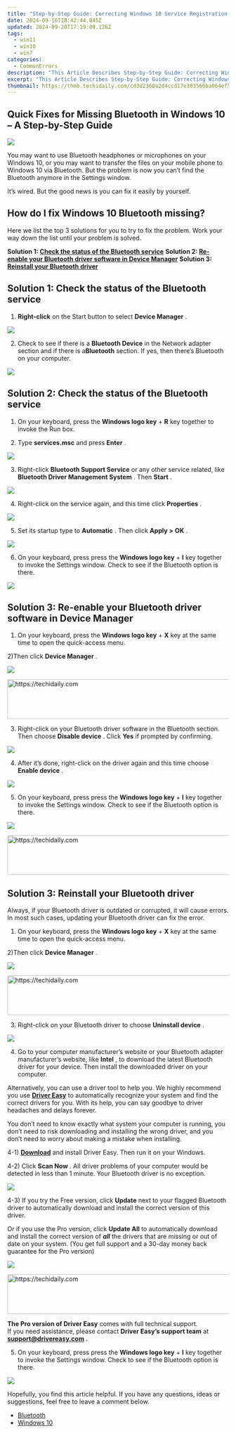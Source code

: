 ```yaml
---
title: "Step-by-Step Guide: Correcting Windows 10 Service Registration Errors"
date: 2024-09-16T18:42:44.045Z
updated: 2024-09-20T17:19:09.126Z
tags:
  - win11
  - win10
  - win7
categories:
  - CommonErrors
description: "This Article Describes Step-by-Step Guide: Correcting Windows 10 Service Registration Errors"
excerpt: "This Article Describes Step-by-Step Guide: Correcting Windows 10 Service Registration Errors"
thumbnail: https://thmb.techidaily.com/cd3d2360a2d4ccd17e303566ba964ef54de4b2742b9a5d3bf951667fe61ff2f5.jpg
---
```


## Quick Fixes for Missing Bluetooth in Windows 10 – A Step-by-Step Guide

![](https://images.drivereasy.com/wp-content/uploads/2017/12/img_5a45ea7b9f877.png)

 You may want to use Bluetooth headphones or microphones on your Windows 10, or you may want to transfer the files on your mobile phone to Windows 10 via Bluetooth. But the problem is now you can’t find the Bluetooth anymore in the Settings window.

 It’s wired. But the good news is you can fix it easily by yourself.

## How do I fix Windows 10 Bluetooth missing?

 Here we list the top 3 solutions for you to try to fix the problem. Work your way down the list until your problem is solved.

 **Solution 1: [Check the status of the Bluetooth service](#solution1)**
 **Solution 2: [Re-enable your Bluetooth driver software in Device Manager](#solution2)**
 **Solution 3: [Reinstall your Bluetooth driver](#solution3)**

## Solution 1: Check the status of the Bluetooth service

 1) **Right-click**   on the Start button to select **Device Manager** .

![](https://images.drivereasy.com/wp-content/uploads/2017/12/img_5a378ffe36ec8.png)

 2) Check to see if there is a **Bluetooth Device**  in the Network adapter section and if there is a**Bluetooth**   section. If yes, then there’s Bluetooth on your computer.

![](https://images.drivereasy.com/wp-content/uploads/2017/12/img_5a3790832d407.jpg)

## Solution 2: Check the status of the Bluetooth service

 1) On your keyboard, press the **Windows logo key**   + **R**   key together to invoke the Run box.

 2) Type **services.msc**   and press **Enter** .

![](https://images.drivereasy.com/wp-content/uploads/2017/11/img_5a0a686110efd.png)

 3) Right-click **Bluetooth Support Service**   or any other service related, like **Bluetooth Driver Management System** . Then **Start** .

![](https://images.drivereasy.com/wp-content/uploads/2017/06/3-9.png)

 4) Right-click on the service again, and this time click **Properties** .

![](https://images.drivereasy.com/wp-content/uploads/2017/06/4-8.png)

 5) Set its startup type to **Automatic** . Then click **Apply >** **OK** .

![](https://images.drivereasy.com/wp-content/uploads/2017/11/img_5a0a69b549cd2.png)

 6) On your keyboard, press press the **Windows logo key**   + **I**   key together to invoke the Settings window. Check to see if the Bluetooth option is there.

![](https://images.drivereasy.com/wp-content/uploads/2017/12/img_5a3787eeafdcc.jpg)

## Solution 3: Re-enable your Bluetooth driver software in Device Manager

 1) On your keyboard, press the **Windows logo key**  + **X**   key at the same time to open the quick-access menu.

 2)Then click **Device Manager** .

![](https://images.drivereasy.com/wp-content/uploads/2017/06/2-10.png)

<!-- affiliate ads begin -->
<a href="https://appsumo.8odi.net/c/5597632/2105876/7443" target="_top" id="2105876">
  <img src="//a.impactradius-go.com/display-ad/7443-2105876" border="0" alt="https://techidaily.com" width="728" height="90"/>
</a>
<img height="0" width="0" src="https://appsumo.8odi.net/i/5597632/2105876/7443" style="position:absolute;visibility:hidden;" border="0" />
<!-- affiliate ads end -->

 3) Right-click on your Bluetooth driver software in the Bluetooth section. Then choose **Disable device** . Click **Yes**   if prompted by confirming.

![](https://images.drivereasy.com/wp-content/uploads/2017/06/6-7.png)

 4) After it’s done, right-click on the driver again and this time choose **Enable device** .

![](https://images.drivereasy.com/wp-content/uploads/2017/06/7-4.png)

 5) On your keyboard, press press the **Windows logo key**   + **I**   key together to invoke the Settings window. Check to see if the Bluetooth option is there.

![](https://images.drivereasy.com/wp-content/uploads/2017/12/img_5a3787eeafdcc.jpg)

<!-- affiliate ads begin -->
<a href="https://appsumo.8odi.net/c/5597632/2111995/7443" target="_top" id="2111995">
  <img src="//a.impactradius-go.com/display-ad/7443-2111995" border="0" alt="https://techidaily.com" width="728" height="90"/>
</a>
<img height="0" width="0" src="https://appsumo.8odi.net/i/5597632/2111995/7443" style="position:absolute;visibility:hidden;" border="0" />
<!-- affiliate ads end -->

## Solution 3: Reinstall your Bluetooth driver

 Always, if your Bluetooth driver is outdated or corrupted, it will cause errors. In most such cases, updating your Bluetooth driver can fix the error.

 1) On your keyboard, press the **Windows logo key**  + **X**   key at the same time to open the quick-access menu.

 2)Then click **Device Manager** .

![](https://images.drivereasy.com/wp-content/uploads/2017/06/2-10.png)

<!-- affiliate ads begin -->
<a href="https://aligracehair.sjv.io/c/5597632/2047411/19272" target="_top" id="2047411">
  <img src="//a.impactradius-go.com/display-ad/19272-2047411" border="0" alt="https://techidaily.com" width="728" height="90"/>
</a>
<img height="0" width="0" src="https://aligracehair.sjv.io/i/5597632/2047411/19272" style="position:absolute;visibility:hidden;" border="0" />
<!-- affiliate ads end -->

 3) Right-click on your Bluetooth driver to choose **Uninstall device** .

![](https://images.drivereasy.com/wp-content/uploads/2017/06/8-2.png)

 4) Go to your computer manufacturer’s website or your Bluetooth adapter manufacturer’s website, like **Intel** , to download the latest Bluetooth driver for your device. Then install the downloaded driver on your computer.

 Alternatively, you can use a driver tool to help you. We highly recommend you use **[Driver Easy](https://tools.techidaily.com/drivereasy/download/)**  to  automatically recognize your system and find the correct drivers for you. With its help, you can say goodbye to driver headaches and delays forever.

 You don’t need to know exactly what system your computer is running, you don’t need to risk downloading and installing the wrong driver, and you don’t need to worry about making a mistake when installing.

 4-1) **[Download](https://tools.techidaily.com/drivereasy/download/)**   and install Driver Easy. Then run it on your Windows.

 4-2) Click **Scan Now** . All driver problems of your computer would be detected in less than 1 minute. Your Bluetooth driver is no exception.

![](https://images.drivereasy.com/wp-content/uploads/2017/11/img_5a094b138e5e9.jpg)

 4-3) If you try the Free version, click **Update**  next to your flagged Bluetooth driver to automatically download and install the correct version of this driver.

 Or if you use the Pro version, click **Update All**  to automatically download and install the correct version of **_all_** the drivers that are missing or out of date on your system. (You get full support and a 30-day money back guarantee for the Pro version)

![](https://images.drivereasy.com/wp-content/uploads/2017/11/img_5a0a88694aef6.jpg)

<!-- affiliate ads begin -->
<a href="https://aligracehair.sjv.io/c/5597632/2047351/19272" target="_top" id="2047351">
  <img src="//a.impactradius-go.com/display-ad/19272-2047351" border="0" alt="https://techidaily.com" width="728" height="90"/>
</a>
<img height="0" width="0" src="https://aligracehair.sjv.io/i/5597632/2047351/19272" style="position:absolute;visibility:hidden;" border="0" />
<!-- affiliate ads end -->

**The Pro version of Driver Easy** comes with full technical support.  
 If you need assistance, please contact **Driver Easy’s support team** at **[support@drivereasy.com](https://bellelily.pxf.io/m5azgm) .**

 5) On your keyboard, press press the **Windows logo key**   + **I**   key together to invoke the Settings window. Check to see if the Bluetooth option is there.

![](https://images.drivereasy.com/wp-content/uploads/2017/12/img_5a3787eeafdcc.jpg)

 Hopefully, you find this article helpful. If you have any questions, ideas or suggestions, feel free to leave a comment below.

* [Bluetooth](https://store.drivereasy.com/order/cart.php?PRODS=4731822&QTY=1&AFFILIATE=108875)
* [Windows 10](https://tools.techidaily.com/drivereasy/download/)

<ins class="adsbygoogle"
     style="display:block"
     data-ad-format="autorelaxed"
     data-ad-client="ca-pub-7571918770474297"
     data-ad-slot="1223367746"></ins>

<ins class="adsbygoogle"
     style="display:block"
     data-ad-client="ca-pub-7571918770474297"
     data-ad-slot="8358498916"
     data-ad-format="auto"
     data-full-width-responsive="true"></ins>



